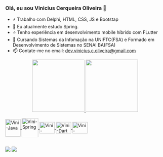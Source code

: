 ### Olá, eu sou Vinicius Cerqueira Oliveira 👋

- ⚡ Trabalho com Delphi, HTML, CSS, JS e Bootstap
- 🌱 Eu atualmente estudo Spring.
- ⭐ Tenho experiência em desenvolvimento mobile híbrido com FLutter
- 📓 Cursando Sistemas da Infomação na UNIFTC(FSA) e Formado em Desenvolvimento de Sistemas no SENAI BA(FSA)
- 📫 Contate-me no email: dev.vinicius.c.oliveira@gmail.com 

<div align="center">
  <a href="https://github.com/DEViniciusCequeiraOliveira">
  <img height="165px" src="https://github-readme-stats.vercel.app/api?username=DEViniciusCequeiraOliveira&show_icons=true&theme=dark&include_all_commits=true&count_private=true&hide=prs,issues"/>
  <img height="165px" src="https://github-readme-stats.vercel.app/api/top-langs/?username=DEViniciusCequeiraOliveira&layout=compact&langs_count=7&theme=dark"/>
</div>

<div style="display: inline_block"><br>
  <img align="center" alt="Vini-Java" height="55" width="48" src="https://cdn.jsdelivr.net/gh/devicons/devicon/icons/java/java-original.svg">
  <img align="center" alt="Vini-Spring" height="60" width="52" src="https://cdn.jsdelivr.net/gh/devicons/devicon/icons/spring/spring-original-wordmark.svg" />  
  <img align="center" alt="Vini-Flutter" height="36" width="48" src="https://cdn.jsdelivr.net/gh/devicons/devicon/icons/flutter/flutter-original.svg">
  <img align="center" alt="Vini-Dart" height="36" width="48"  src="https://cdn.jsdelivr.net/gh/devicons/devicon/icons/dart/dart-original.svg" />       
  <img align="center" alt="Vini-Python" height="36" width="48" src="https://cdn.jsdelivr.net/gh/devicons/devicon/icons/python/python-original.svg">
</div>

 ##
  
 <div>
  
 <a href = "mailto:dev.vinicius.c.oliveira@gmail.com"><img src="https://img.shields.io/badge/-Gmail-%23333?style=for-the-badge&logo=gmail&logoColor=white" target="_blank"></a>
 <a href="https://www.linkedin.com/in/deviniciuscoliveira/" target="_blank"><img src="https://img.shields.io/badge/-LinkedIn-%230077B5?style=for-the-badge&logo=linkedin&logoColor=white" target="_blank"></a> 
   
  </div>
